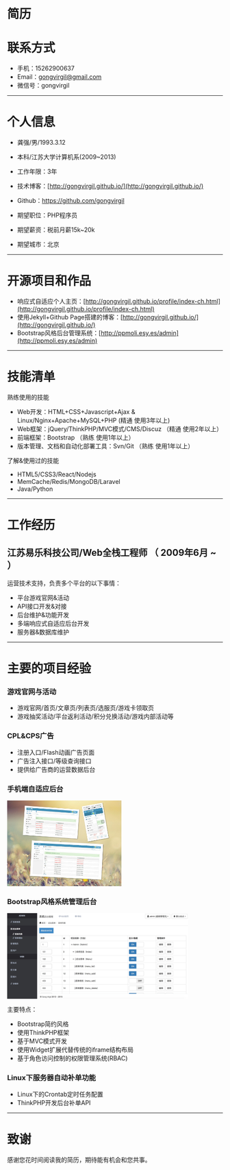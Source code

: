 # 简历

# 联系方式

- 手机：15262900637
- Email：gongvirgil@gmail.com
- 微信号：gongvirgil

---

# 个人信息

- 龚强/男/1993.3.12
- 本科/江苏大学计算机系(2009~2013)
- 工作年限：3年
- 技术博客：[http://gongvirgil.github.io/](http://gongvirgil.github.io/)
- Github：https://github.com/gongvirgil

- 期望职位：PHP程序员
- 期望薪资：税前月薪15k~20k
- 期望城市：北京

---

# 开源项目和作品

- 响应式自适应个人主页：[http://gongvirgil.github.io/profile/index-ch.html](http://gongvirgil.github.io/profile/index-ch.html)
- 使用Jekyll+Github Page搭建的博客：[http://gongvirgil.github.io/](http://gongvirgil.github.io/)
- Bootstrap风格后台管理系统：[http://ppmoli.esy.es/admin](http://ppmoli.esy.es/admin)

---

# 技能清单

熟练使用的技能

- Web开发：HTML+CSS+Javascript+Ajax & Linux/Nginx+Apache+MySQL+PHP (精通 使用3年以上)
- Web框架：jQuery/ThinkPHP/MVC模式/CMS/Discuz （精通 使用2年以上）
- 前端框架：Bootstrap （熟练 使用1年以上）
- 版本管理、文档和自动化部署工具：Svn/Git （熟练 使用1年以上）

了解&使用过的技能

- HTML5/CSS3/React/Nodejs
- MemCache/Redis/MongoDB/Laravel
- Java/Python
---

# 工作经历

## 江苏易乐科技公司/Web全栈工程师 （ 2009年6月 ~ ）

运营技术支持，负责多个平台的以下事情：

- 平台游戏官网&活动
- API接口开发&对接
- 后台维护&功能开发
- 多端响应式自适应后台开发
- 服务器&数据库维护

---

# 主要的项目经验

### 游戏官网与活动

- 游戏官网/首页/文章页/列表页/选服页/游戏卡领取页
- 游戏抽奖活动/平台返利活动/积分兑换活动/游戏内部活动等

### CPL&CPS广告

- 注册入口/Flash动画广告页面
- 广告注入接口/等级查询接口
- 提供给广告商的运营数据后台

### 手机端自适应后台

<img src="./images/profile-pic-wap.jpg" height="200" title="多端响应式自适应后台" alt="多端响应式自适应后台.jpg" align="center" />

### Bootstrap风格系统管理后台

<img src="./images/profile-pic-admin.jpg" height="200" title="Bootstrap风格系统管理后台" alt="Bootstrap风格系统管理后台.jpg" align="center" />

主要特点：

- Bootstrap简约风格
- 使用ThinkPHP框架
- 基于MVC模式开发
- 使用Widget扩展代替传统的iframe结构布局
- 基于角色访问控制的权限管理系统(RBAC)

### Linux下服务器自动补单功能 

- Linux下的Crontab定时任务配置
- ThinkPHP开发后台补单API

---

# 致谢
感谢您花时间阅读我的简历，期待能有机会和您共事。

